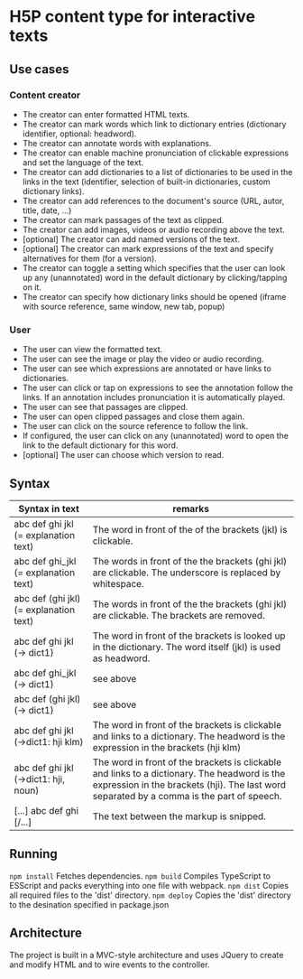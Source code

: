 # H5P content type for interactive texts

## Use cases

### Content creator

* The creator can enter formatted HTML texts.
* The creator can mark words which link to dictionary entries (dictionary identifier, optional: headword).
* The creator can annotate words with explanations.
* The creator can enable machine pronunciation of clickable expressions and set the language of the text. 
* The creator can add dictionaries to a list of dictionaries to be used in the links in the text (identifier, selection of built-in dictionaries, custom dictionary links).
* The creator can add references to the document's source (URL, autor, title, date, ...)
* The creator can mark passages of the text as clipped.
* The creator can add images, videos or audio recording above the text.
* [optional] The creator can add named versions of the text.
* [optional] The creator can mark expressions of the text and specify alternatives for them (for a version).
* The creator can toggle a setting which specifies that the user can look up any (unannotated) word in the default dictionary by clicking/tapping on it.
* The creator can specify how dictionary links should be opened (iframe with source reference, same window, new tab, popup)

### User

* The user can view the formatted text.
* The user can see the image or play the video or audio recording.
* The user can see which expressions are annotated or have links to dictionaries.
* The user can click or tap on expressions to see the annotation follow the links. If an annotation includes pronunciation it is automatically played.
* The user can see that passages are clipped.
* The user can open clipped passages and close them again.
* The user can click on the source reference to follow the link.
* If configured, the user can click on any (unannotated) word to open the link to the default dictionary for this word.
* [optional] The user can choose which version to read.

## Syntax
| Syntax in text                         | remarks                                                                                                   |
|----------------------------------------|-----------------------------------------------------------------------------------------------------------|
| abc def ghi jkl (= explanation text)   | The word in front of the of the brackets (jkl) is clickable.                                              |
| abc def ghi_jkl (= explanation text)   | The words in front of the the brackets (ghi jkl) are clickable. The underscore is replaced by whitespace. |
| abc def (ghi jkl) (= explanation text) | The words in front of the the brackets (ghi jkl) are clickable. The brackets are removed.                 |
| abc def ghi jkl (-> dict1)             | The word in front of the brackets is looked up in the dictionary. The word itself (jkl) is used as headword. |
| abc def ghi_jkl (-> dict1)             | see above                                                                                                 |
| abc def (ghi jkl) (-> dict1)           | see above                                                                                                 |
| abc def ghi jkl (->dict1: hji klm)     | The word in front of the brackets is clickable and links to a dictionary. The headword is the expression in the brackets (hji klm) |
| abc def ghi jkl (->dict1: hji, noun)   | The word in front of the brackets is clickable and links to a dictionary. The headword is the expression in the brackets (hji). The last word separated by a comma is the part of speech. |
| [...] abc def ghi [/...]               | The text between the markup is snipped.                                                                   |

## Running

``npm install`` Fetches dependencies.
``npm build`` Compiles TypeScript to ESScript and packs everything into one file with webpack.
``npm dist`` Copies all required files to the 'dist' directory.
``npm deploy`` Copies the 'dist' directory to the desination specified in package.json

## Architecture

The project is built in a MVC-style architecture and uses JQuery to create and modify HTML and to wire events to the controller.
